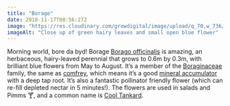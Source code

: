 ```yaml
---
title: "Borage"
date: 2018-11-17T08:56:27Z
image: "https://res.cloudinary.com/growdigital/image/upload/q_70,w_736/v1542441718/borage.jpg"
imageAlt: "Close up of green hairy leaves and small open blue flower"
---
```


Morning world, bore da byd! Borage [Borago officinalis](https://pfaf.org/user/Plant.aspx?LatinName=Borago+officinalis) is amazing, an herbaceous, hairy-leaved perennial that grows to 0.6m by 0.3m, with brilliant blue flowers from May to August. It’s a member of the [Boraginaceae](https://en.wikipedia.org/wiki/Boraginaceae) family, the same as [comfrey](https://en.wikipedia.org/wiki/Comfrey), which means it’s a good [mineral accumulator](https://permaculturenews.org/2015/04/10/the-facts-about-dynamic-accumulators/) with a deep tap root. It’s also a fantastic pollinator friendly flower (which can re-fill depleted nectar in 5 minutes!). The flowers are used in salads and Pimms 🍸, and a common name is [Cool Tankard](https://en.wiktionary.org/wiki/cool_tankard).
